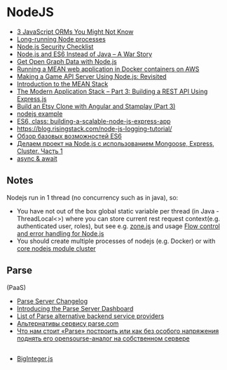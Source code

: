 # NodeJS
- [3 JavaScript ORMs You Might Not Know](http://www.sitepoint.com/3-javascript-orms-you-might-not-know/)
- [Long-running Node processes](http://techblog.spanning.com/2015/10/12/Long-running-Node-processes)
- [Node.js Security Checklist](https://blog.risingstack.com/node-js-security-checklist/)
- [Node.js and ES6 Instead of Java – A War Story](http://www.technology-ebay.de/the-teams/mobile-de/blog/nodejs-es6-war-story)
- [Get Open Graph Data with Node.js](https://davidwalsh.name/open-graph-data-nodejs)
- [Running a MEAN web application in Docker containers on AWS](http://blog.codeship.com/running-mean-web-application-docker-containers-aws/)
- [Making a Game API Server Using Node.js: Revisited](http://blog.couchbase.com/making-a-game-api-server-using-nodejs-revisited)
- [Introduction to the MEAN Stack](http://www.sitepoint.com/introduction-to-mean-stack/)
- [The Modern Application Stack – Part 3: Building a REST API Using Express.js](https://dzone.com/articles/the-modern-application-stack-part-3-building-a-res)
- [Build an Etsy Clone with Angular and Stamplay (Part 3)](https://scotch.io/tutorials/build-an-etsy-clone-with-angular-and-stamplay-part-3)
- [nodejs example]( https://github.com/KunalKapadia/express-mongoose-es6-rest-api)
- [ES6, class: building-a-scalable-node-js-express-app](https://medium.com/@zurfyx/building-a-scalable-node-js-express-app-1be1a7134cfd)
-  https://blog.risingstack.com/node-js-logging-tutorial/
- [Обзор базовых возможностей ES6](https://m.habrahabr.ru/post/313526/)
- [Делаем проект на Node.js с использованием Mongoose, Express, Cluster. Часть 1](https://m.habrahabr.ru/post/314394/)
- [async & await](https://davidwalsh.name/async-await)

## Notes

Nodejs run in 1 thread (no concurrency such as in java), so:
 - You have not out of the box global static variable per thread (in Java - ThreadLocal<>) where you can store current rest request context(e.g. authenticated user, roles), but see e.g. [zone.js](https://github.com/angular/zone.js) and usage [Flow control and error handling for Node.js](https://github.com/strongloop/zone)
 - You should create multiple processes of nodejs (e.g. Docker) or with [core nodejs module cluster](https://www.bennadel.com/blog/3234-hello-world-concurrency-in-node-js-using-the-cluster-module.htm)

## Parse
(PaaS)
 - [Parse Server Changelog](https://github.com/ParsePlatform/parse-server/blob/master/CHANGELOG.md)
 - [Introducing the Parse Server Dashboard](http://blog.parse.com/announcements/introducing-the-parse-server-dashboard/)
 - [List of Parse alternative backend service providers](https://github.com/relatedcode/ParseAlternatives)
 - [Альтернативы сервису parse.com](https://habrahabr.ru/post/277979/)
 - [Что нам стоит «Parse» построить или как без особого напряжения поднять его opensourse-аналог на собственном сервере](https://habrahabr.ru/post/260345/)

##
 - [BigInteger.js](https://github.com/peterolson/BigInteger.js)
